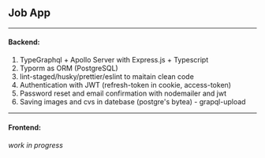 ## Job App
---
#### Backend: 
1. TypeGraphql + Apollo Server with Express.js + Typescript
2. Typorm as ORM (PostgreSQL)
3. lint-staged/husky/prettier/eslint to maitain clean code
4. Authentication with JWT (refresh-token in cookie, access-token)
5. Password reset and email confirmation with nodemailer and jwt
6. Saving images and cvs in datebase (postgre's bytea) - grapql-upload
---
#### Frontend: 
###### work in progress
